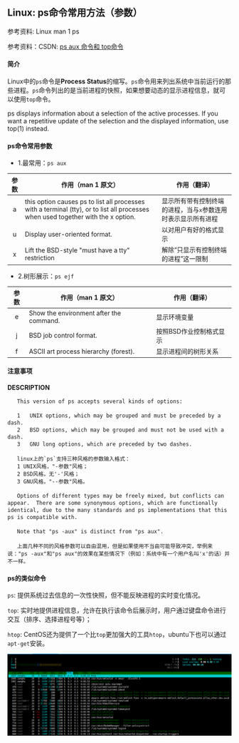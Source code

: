 ## Linux: ps命令常用方法（参数）

参考资料: Linux man 1 ps

参考资料：CSDN: [ps aux 命令和 top命令](https://blog.csdn.net/qq_38570571/article/details/82703621)

#### 简介

Linux中的`ps`命令是**Process Status**的缩写。`ps`命令用来列出系统中当前运行的那些进程。`ps`命令列出的是当前进程的快照，如果想要动态的显示进程信息，就可以使用`top`命令。

ps displays information about a selection of the active processes. If you want a repetitive update of the selection and the displayed information, use top(1) instead.

#### ps命令常用参数

* 1.最常用：`ps aux`

| 参数 | 作用（man 1 原文） | 作用（翻译） |
| :---: | --- | --- |
| a | this option causes ps to list all processes with a terminal (tty), or to list all processes when used together with the x option. | 显示所有带有控制终端的进程，当与`x`参数连用时表示显示所有进程 |
| u | Display user-oriented format. | 以对用户有好的格式显示 |
| x | Lift the BSD-style "must have a tty" restriction | 解除“只显示有控制终端的进程”这一限制 |

* 2.树形展示：`ps ejf`

| 参数 |作用（man 1 原文） | 作用（翻译） |
| :---: | --- | -- |
| e | Show the environment after the command. | 显示环境变量 |
| j | BSD job control format. | 按照BSD作业控制格式显示 |
| f | ASCII art process hierarchy (forest). | 显示进程间的树形关系 |

#### 注意事项

**DESCRIPTION**

       This version of ps accepts several kinds of options:

       1   UNIX options, which may be grouped and must be preceded by a dash.
       2   BSD options, which may be grouped and must not be used with a dash.
       3   GNU long options, which are preceded by two dashes.
       
       linux上的`ps`支持三种风格的参数输入格式：
       1 UNIX风格，"-参数"风格；
       2 BSD风格，无'-'风格；
       3 GNU风格，"--参数"风格。

       Options of different types may be freely mixed, but conflicts can appear.  There are some synonymous options, which are functionally identical, due to the many standards and ps implementations that this ps is compatible with.

       Note that "ps -aux" is distinct from "ps aux". 
       
       上面几种不同的风格参数可以自由混用，但是如果使用不当由可能导致冲突，举例来说："ps -aux"和"ps aux"的效果在某些情况下（例如：系统中有一个用户名叫'x'的话）并不一样。

#### ps的类似命令

`ps`: 提供系统过去信息的一次性快照，但不能反映进程的实时变化情况。

`top`: 实时地提供进程信息，允许在执行该命令后展示时，用户通过键盘命令进行交互（排序、选择进程号等）；

`htop`: CentOS还为提供了一个比`top`更加强大的工具`htop`，ubuntu下也可以通过`apt-get`安装。

![](/assets/lin049_01.PNG)





